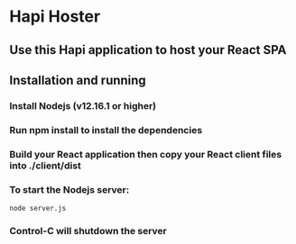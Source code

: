 # Hapi Hoster

## Use this Hapi application to host your React SPA

## Installation and running

### Install Nodejs (v12.16.1 or higher)

### Run npm install to install the dependencies

### Build your React application then copy your React client files into ./client/dist

### To start the Nodejs server:
```
node server.js
```

### Control-C will shutdown the server
